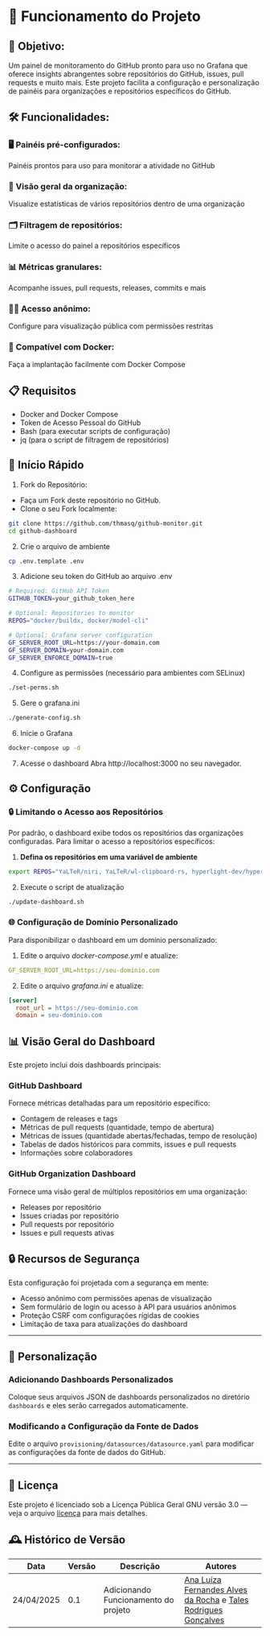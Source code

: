 # 🧩 Funcionamento do Projeto

## 🎯 Objetivo:
Um painel de monitoramento do GitHub pronto para uso no Grafana que oferece insights abrangentes sobre repositórios do GitHub, issues, pull requests e muito mais. Este projeto facilita a configuração e personalização de painéis para organizações e repositórios específicos do GitHub.

## 	🛠️ Funcionalidades:
### 🖥️ Painéis pré-configurados:
Painéis prontos para uso para monitorar a atividade no GitHub

### 🧭 Visão geral da organização: 
Visualize estatísticas de vários repositórios dentro de uma organização

### 🗂️ Filtragem de repositórios:
Limite o acesso do painel a repositórios específicos

### 📊 Métricas granulares:
Acompanhe issues, pull requests, releases, commits e mais

### 🕵️‍♂️ Acesso anônimo:
Configure para visualização pública com permissões restritas

### 🐳 Compatível com Docker:
Faça a implantação facilmente com Docker Compose

## 📋 Requisitos
- Docker and Docker Compose
- Token de Acesso Pessoal do GitHub
- Bash (para executar scripts de configuração)
- jq (para o script de filtragem de repositórios)

## 🚀 Início Rápido

1. Fork do Repositório:
- Faça um Fork deste repositório no GitHub.
- Clone o seu Fork localmente:

```bash
git clone https://github.com/thmasq/github-monitor.git
cd github-dashboard
```

2. Crie o arquivo de ambiente

```bash
cp .env.template .env
```

3. Adicione seu token do GitHub ao arquivo .env

```bash
# Required: GitHub API Token
GITHUB_TOKEN=your_github_token_here

# Optional: Repositories to monitor
REPOS="docker/buildx, docker/model-cli"

# Optional: Grafana server configuration
GF_SERVER_ROOT_URL=https://your-domain.com
GF_SERVER_DOMAIN=your-domain.com
GF_SERVER_ENFORCE_DOMAIN=true
```

4. Configure as permissões (necessário para ambientes com SELinux)

```bash
./set-perms.sh
```

5. Gere o grafana.ini

```bash
./generate-config.sh
```


6. Inicie o Grafana

```bash
docker-compose up -d
```

7. Acesse o dashboard
Abra http://localhost:3000 no seu navegador.

## ⚙️ Configuração

### 🔒 Limitando o Acesso aos Repositórios

Por padrão, o dashboard exibe todos os repositórios das organizações configuradas. Para limitar o acesso a repositórios específicos:

1. **Defina os repositórios em uma variável de ambiente**

````bash
export REPOS="YaLTeR/niri, YaLTeR/wl-clipboard-rs, hyperlight-dev/hyperlight, docker/buildx, docker/model-cli"
````

2. Execute o script de atualização

````bash
./update-dashboard.sh
````

### 🌐 Configuração de Domínio Personalizado
Para disponibilizar o dashboard em um domínio personalizado:

1. Edite o arquivo *docker-compose.yml* e atualize:

````yaml
GF_SERVER_ROOT_URL=https://seu-dominio.com
````

2. Edite o arquivo *grafana.ini* e atualize:

````ini
[server]
  root_url = https://seu-dominio.com
  domain = seu-dominio.com

````

## 📊 Visão Geral do Dashboard

Este projeto inclui dois dashboards principais:

### GitHub Dashboard

Fornece métricas detalhadas para um repositório específico:

- Contagem de releases e tags
- Métricas de pull requests (quantidade, tempo de abertura)
- Métricas de issues (quantidade abertas/fechadas, tempo de resolução)
- Tabelas de dados históricos para commits, issues e pull requests
- Informações sobre colaboradores

### GitHub Organization Dashboard

Fornece uma visão geral de múltiplos repositórios em uma organização:

- Releases por repositório
- Issues criadas por repositório
- Pull requests por repositório
- Issues e pull requests ativas

## 🔒 Recursos de Segurança

Esta configuração foi projetada com a segurança em mente:

- Acesso anônimo com permissões apenas de visualização
- Sem formulário de login ou acesso à API para usuários anônimos
- Proteção CSRF com configurações rígidas de cookies
- Limitação de taxa para atualizações do dashboard

---

## 🎨 Personalização

### Adicionando Dashboards Personalizados

Coloque seus arquivos JSON de dashboards personalizados no diretório `dashboards` e eles serão carregados automaticamente.

### Modificando a Configuração da Fonte de Dados

Edite o arquivo `provisioning/datasources/datasource.yaml` para modificar as configurações da fonte de dados do GitHub.

---

## 📜 Licença

Este projeto é licenciado sob a Licença Pública Geral GNU versão 3.0 — veja o arquivo [licença](LICENSE) para mais detalhes.

## 🕰️ Histórico de Versão
| Data       | Versão | Descrição                            | Autores                                                                                                                            |
|------------|--------|--------------------------------------|------------------------------------------------------------------------------------------------------------------------------------|
| 24/04/2025 | 0.1    | Adicionando Funcionamento do projeto | [Ana Luíza Fernandes Alves da Rocha](https://github.com/analufernanndess) e [Tales Rodrigues Gonçalves](https://github.com/TalesRG)|


